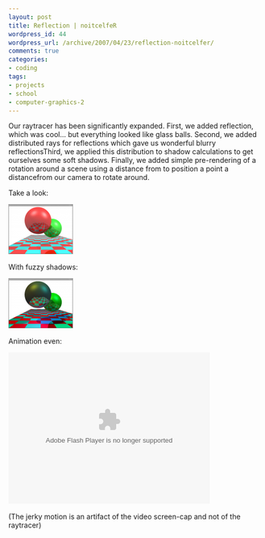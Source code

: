 ```yaml
--- 
layout: post
title: Reflection | noitcelfeR
wordpress_id: 44
wordpress_url: /archive/2007/04/23/reflection-noitcelfer/
comments: true
categories: 
- coding
tags: 
- projects
- school
- computer-graphics-2
---
```


Our raytracer has been significantly expanded. First, we added reflection, which was cool... but everything looked like glass balls. Second, we added distributed rays for reflections which gave us wonderful blurry reflectionsThird, we applied this distribution to shadow calculations to get ourselves some soft shadows. Finally, we added simple pre-rendering of a rotation around a scene using a distance from to position a point a distancefrom our camera to rotate around. 

Take a look:

[![Raytracer Assignment - Reflection](/images/posts/2007/04/raytracer-reflection.thumbnail.png)](/images/posts/2007/04/raytracer-reflection.png "Raytracer Assignment - Reflection")

With fuzzy shadows:

[![Raytracer Assignment - Fuzzy Shadows](/images/posts/2007/04/raytracer-fuzzyshadows.thumbnail.png)](/images/posts/2007/04/raytracer-fuzzyshadows.png "Raytracer Assignment - Fuzzy Shadows")

Animation even:

<object type="application/x-shockwave-flash" data="/images/posts/2007/04/raytracer-animation.swf" height="300" width="400"><param name="movie" value="/images/posts/2007/04/raytracer-animation.swf" /></object>

(The jerky motion is an artifact of the video screen-cap and not of the raytracer)
